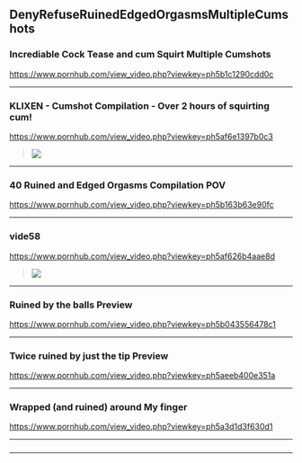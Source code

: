 ## DenyRefuseRuinedEdgedOrgasmsMultipleCumshots
### Incrediable Cock Tease and cum Squirt Multiple Cumshots
https://www.pornhub.com/view_video.php?viewkey=ph5b1c1290cdd0c
>[](https://ci.phncdn.com/videos/201806/09/169744951/original/(m=ecuKGgaaaa)(mh=93OOtTuqVro37Dzk)6.jpg)
---
### KLIXEN - Cumshot Compilation - Over 2 hours of squirting cum!
https://www.pornhub.com/view_video.php?viewkey=ph5af6e1397b0c3
>![](https://ci.phncdn.com/videos/201805/12/165830621/original/(m=ecuKGgaaaa)(mh=EKrHB5tlrLjVZHZ7)9.jpg)
---
### 40 Ruined and Edged Orgasms Compilation POV
https://www.pornhub.com/view_video.php?viewkey=ph5b163b63e90fc
>[](https://ci.phncdn.com/videos/201806/05/169145172/original/(m=ecuKGgaaaa)(mh=vP2p6H9FhNMNF9d6)13.jpg)
---
### vide58
https://www.pornhub.com/view_video.php?viewkey=ph5af626b4aae8d
>![](https://ci.phncdn.com/videos/201805/11/165758311/original/(m=ecuKGgaaaa)(mh=2ihLBmt_57RHaIcq)16.jpg)
---
### Ruined by the balls Preview
https://www.pornhub.com/view_video.php?viewkey=ph5b043556478c1
>[](https://ci.phncdn.com/videos/201805/22/167247072/original/(m=ecuKGgaaaa)(mh=5zUkQaM_MqMY5p5b)16.jpg)
---
### Twice ruined by just the tip Preview
https://www.pornhub.com/view_video.php?viewkey=ph5aeeb400e351a
>[](https://ci.phncdn.com/videos/201805/06/164989401/original/(m=ecuKGgaaaa)(mh=i3dKTPQ0aPlilz6r)15.jpg)
---
### Wrapped (and ruined) around My finger
https://www.pornhub.com/view_video.php?viewkey=ph5a3d1d3f630d1
>[](https://ci.phncdn.com/videos/201712/22/146595292/original/(m=ecuKGgaaaa)(mh=8SrjdmCO3CyGmXTM)4.jpg)
---
### 

>[]()
---

